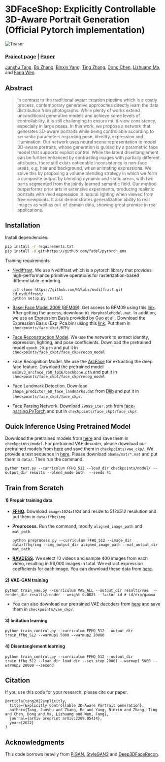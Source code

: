# 3DFaceShop: Explicitly Controllable 3D-Aware Portrait Generation (Official Pytorch implementation)
![Teaser](imgs/Picture1.png)
### [Project page](https://junshutang.github.io/control/index.html) |   [Paper](https://arxiv.org/pdf/2209.05434) 
<!-- <br> -->
[Junshu Tang](https://junshutang.github.io/),  [Bo Zhang](https://bo-zhang.me/), [Binxin Yang](https://orcid.org/0000-0003-4110-1986), [Ting Zhang](https://www.microsoft.com/en-us/research/people/tinzhan/), [Dong Chen](https://www.microsoft.com/en-us/research/people/doch/), [Lizhuang Ma](https://dmcv.sjtu.edu.cn/), and [Fang Wen](https://www.microsoft.com/en-us/research/people/fangwen/).
<!-- <br> -->


## Abstract
>In contrast to the traditional avatar creation pipeline which is a costly process, contemporary generative approaches directly learn the data distribution from photographs. While plenty of works extend unconditional generative models and achieve some levels of controllability, it is still challenging to ensure multi-view consistency, especially in large poses. In this work, we propose a network that generates 3D-aware portraits while being controllable according to semantic parameters regarding pose, identity, expression and illumination. Our network uses neural scene representation to model 3D-aware portraits, whose generation is guided by a parametric face model that supports explicit control. While the latent disentanglement can be further enhanced by contrasting images with partially different attributes, there still exists noticeable inconsistency in non-face areas, e.g, hair and background, when animating expressions. We solve this by proposing a volume blending strategy in which we form a composite output by blending dynamic and static areas, with two parts segmented from the jointly learned semantic field. Our method outperforms prior arts in extensive experiments, producing realistic portraits with vivid expression in natural lighting when viewed from free viewpoints. It also demonstrates generalization ability to real images as well as out-of-domain data, showing great promise in real applications. 



## Installation

Install dependencies:
```bash
pip install -r requirements.txt
pip install -U git+https://github.com/fadel/pytorch_ema
````
Training requirements
- [Nvdiffrast](https://nvlabs.github.io/nvdiffrast/). We use Nvdiffrast which is a pytorch library that provides high-performance primitive operations for rasterization-based differentiable rendering.
  ```
  git clone https://github.com/NVlabs/nvdiffrast.git
  cd nvdiffrast/
  python setup.py install
  ```
- [Basel Face Model 2009 (BFM09)](https://faces.dmi.unibas.ch/bfm/main.php?nav=1-0&id=basel_face_model).  Get access to BFM09 using this [link](https://faces.dmi.unibas.ch/bfm/main.php?nav=1-2&id=downloads). After getting the access, download `01_MorphableModel.mat`. In addition, we use an Expression Basis provided by [Guo et al.](https://github.com/Juyong/3DFace). Download the Expression Basis (Exp_Pca.bin) using this [link](https://drive.google.com/file/d/1bw5Xf8C12pWmcMhNEu6PtsYVZkVucEN6/view?usp=sharing). Put them in `checkpoints/face_ckpt/BFM/`

- [Face Reconstruction Model](https://github.com/sicxu/Deep3DFaceRecon_pytorch). We use the network to extract identity, expression, lighting, and pose coefficients. Download the pretrained model `epoch_20.pth` and put it in `checkpoints/face_ckpt/face_ckp/recon_model`

- Face Recognition Model. We use the [ArcFace](https://github.com/deepinsight/insightface) for extracting the deep face feature. Download the pretrained model `ms1mv3_arcface_r50_fp16/backbone.pth` and put it in `checkpoints/face_ckpt/face_ckp/recog_model`

- Face Landmark Detection. Download `shape_predictor_68_face_landmarks.dat` from [Dlib](https://github.com/davisking/dlib) and put it in `checkpoints/face_ckpt/face_ckp/`.

- Face Parsing Network. Download `79999_iter.pth` from [face-parsing.PyTorch](https://github.com/zllrunning/face-parsing.PyTorch) and put in `checkpoints/face_ckpt/face_ckp/`.

## Quick Inference Using Pretrained Model
Download the pretrained models from [here](https://drive.google.com/drive/folders/1FHD6_F3RIDIyYfLRpw_ndfxG57dOlnck) and save them in `checkpoints/model`. For pretrained VAE decoder, please download our pretrained models from [here](https://drive.google.com/drive/folders/1gx3vTEXGefx14E7WDOH6B7rTYgV966Zk?usp=sharing) and save them in `checkpoints/vae_ckp/`. We provide a test sequence in [here](https://drive.google.com/drive/folders/1yxwFuMSoVbntRq13QnAGpaBkVutvppX6?usp=sharing). Please download `obama/mat/*.mat` and put them in `data/`. Then run the command.
```
python test.py --curriculum FFHQ_512 --load_dir checkpoints/model/ --output_dir results --blend_mode both  --seeds 41
```


## Train from Scratch
#### 1) Prepair training data

- **[FFHQ](https://github.com/NVlabs/ffhq-dataset).** Download `images1024x1024` and resize to 512x512 resolution and put them in `data/ffhq/img`.

- **Preprocess.** Run the command, modify `aligned_image_path` and `mat_path`. 
    ````
    python preprocess.py --curriculum FFHQ_512 --image_dir data/ffhq/img --img_output_dir aligned_image_path --mat_output_dir mat_path
    ````

- **[RAVDESS](https://zenodo.org/record/1188976#.Y0kQUHZBzmF).** We select 10 videos and sample 400 images from each video, resulting in 96,000 images in total. We extract expression coefficients for each image. You can download these data from [here](https://drive.google.com/drive/folders/1yxwFuMSoVbntRq13QnAGpaBkVutvppX6?usp=sharing).
#### 2) VAE-GAN training
```
python train_vae.py --curriculum VAE_ALL --output_dir results/vae  --render_dir results/render --weight 0.0025 --factor id # id/exp/gamma
```
- You can also download our pretrained VAE decoders from [here](https://drive.google.com/drive/folders/1gx3vTEXGefx14E7WDOH6B7rTYgV966Zk?usp=sharing) and save them in `checkpoints/vae_ckp/`. 

#### 3) Imitation learning
```
python train_control.py --curriculum FFHQ_512 --output_dir train_ffhq_512 --warmup1 5000 --warmup2 20000
```
#### 4) Disentanglement learning
```
python train_control.py --curriculum FFHQ_512 --output_dir train_ffhq_512 --load_dir load_dir --set_step 20001 --warmup1 5000 --warmup2 20000 --second
```

## Citation
If you use this code for your research, please cite our paper.
```
@article{tang2022explicitly,
  title={Explicitly Controllable 3D-Aware Portrait Generation},
  author={Tang, Junshu and Zhang, Bo and Yang, Binxin and Zhang, Ting and Chen, Dong and Ma, Lizhuang and Wen, Fang},
  journal={arXiv preprint arXiv:2209.05434},
  year={2022}
}
```

## Acknowledgments
This code borrows heavily from [PiGAN](https://github.com/marcoamonteiro/pi-GAN), [StyleGAN2](https://github.com/NVlabs/stylegan2) and [Deep3DFaceRecon](https://github.com/sicxu/Deep3DFaceRecon_pytorch).
